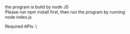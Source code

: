 the program is build by node JS \
Please run npm install first, then run the program by running \
node index.js

Required APIs: \
